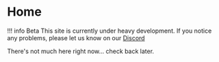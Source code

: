 
# Home

!!! info Beta
    This site is currently under heavy development. If you notice any problems, please let us know on our [Discord](https://discord.gg/H2g5638vyD)

There's not much here right now... check back later.